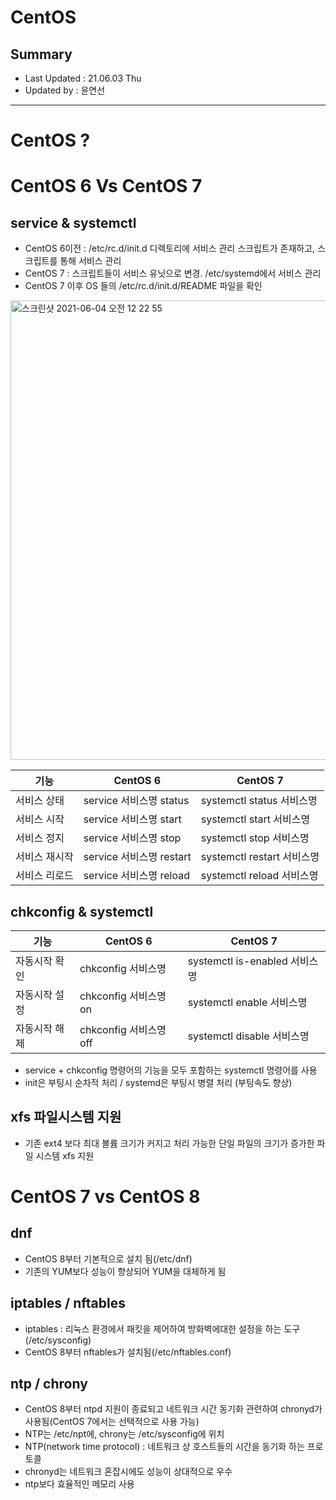 CentOS
====================================
## Summary
- Last Updated : 21.06.03 Thu    
- Updated by : 윤연선
-----------------------------------

# CentOS ?

# CentOS 6 Vs CentOS 7
## service & systemctl
* CentOS 6이전 : /etc/rc.d/init.d 디렉토리에 서비스 관리 스크립트가 존재하고, 스크립트를 통해 서비스 관리
* CentOS 7 : 스크립트들이 서비스 유닛으로 변경. /etc/systemd에서 서비스 관리
* CentOS 7 이후 OS 들의 /etc/rc.d/init.d/README 파일을 확인
   
<img width="735" alt="스크린샷 2021-06-04 오전 12 22 55" src="https://user-images.githubusercontent.com/57285121/120670146-1bdff780-c4cb-11eb-9957-104e612fc0ee.png">
   
|기능|CentOS 6|CentOS 7|
|------|---|---|
|서비스 상태|service 서비스명 status|systemctl status 서비스명|
|서비스 시작|service 서비스명 start|systemctl start 서비스명|
|서비스 정지|service 서비스명 stop|systemctl stop 서비스명|
|서비스 재시작|service 서비스명 restart|systemctl restart 서비스명|
|서비스 리로드|service 서비스명 reload|systemctl reload 서비스명|
   
## chkconfig & systemctl
   
|기능|CentOS 6|CentOS 7|
|------|---|---|
|자동시작 확인|chkconfig 서비스명|systemctl is-enabled 서비스명|
|자동시작 설정|chkconfig 서비스명 on|systemctl enable 서비스명|
|자동시작 해제|chkconfig 서비스명 off|systemctl disable 서비스명|
   
* service + chkconfig 명령어의 기능을 모두 포함하는 systemctl 명령어를 사용
* init은 부팅시 순차적 처리 / systemd은 부팅시 병렬 처리 (부팅속도 향상)

## xfs 파일시스템 지원
* 기존 ext4 보다 최대 볼륨 크기가 커지고 처리 가능한 단일 파일의 크기가 증가한 파일 시스템 xfs 지원

# CentOS 7 vs CentOS 8

## dnf
* CentOS 8부터 기본적으로 설치 됨(/etc/dnf)
* 기존의 YUM보다 성능이 향상되어 YUM을 대체하게 됨 

## iptables / nftables
* iptables : 리눅스 환경에서 패킷을 제어하여 방화벽에대한 설정을 하는 도구(/etc/sysconfig)
* CentOS 8부터 nftables가 설치됨(/etc/nftables.conf)

## ntp / chrony
* CentOS 8부터 ntpd 지원이 종료되고 네트워크 시간 동기화 관련하여 chronyd가 사용됨(CentOS 7에서는 선택적으로 사용 가능)
* NTP는 /etc/npt에, chrony는 /etc/sysconfig에 위치
* NTP(network time protocol) : 네트워크 상 호스트들의 시간을 동기화 하는 프로토콜
* chronyd는 네트워크 혼잡시에도 성능이 상대적으로 우수
* ntp보다 효율적인 메모리 사용

